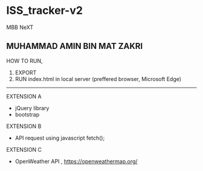 # ISS_tracker-v2
 MBB NeXT

MUHAMMAD AMIN BIN MAT ZAKRI
-------------------------------------------------------------------------------------------------

HOW TO RUN,
1. EXPORT 
2. RUN index.html in local server (preffered browser, Microsoft Edge)

-------------------------------------------------------------------------------------------------

EXTENSION A 
- jQuery library
- bootstrap

EXTENSION B
- API request using javascript fetch();

EXTENSION C
- OpenWeather API , https://openweathermap.org/
